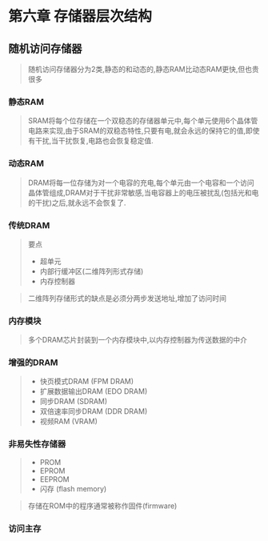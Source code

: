 # 第六章 存储器层次结构

## 随机访问存储器

> 随机访问存储器分为2类,静态的和动态的,静态RAM比动态RAM更快,但也贵很多

### 静态RAM

> SRAM将每个位存储在一个双稳态的存储器单元中,每个单元使用6个晶体管电路来实现,由于SRAM的双稳态特性,只要有电,就会永远的保持它的值,即使有干扰,当干扰恢复,电路也会恢复稳定值.

### 动态RAM

> DRAM将每一位存储为对一个电容的充电,每个单元由一个电容和一个访问晶体管组成,DRAM对于干扰非常敏感,当电容器上的电压被扰乱(包括光和电的干扰)之后,就永远不会恢复了.

### 传统DRAM 

> 要点
> * 超单元
> * 内部行缓冲区(二维阵列形式存储)
> * 内存控制器

> 二维阵列存储形式的缺点是必须分两步发送地址,增加了访问时间

### 内存模块

> 多个DRAM芯片封装到一个内存模块中,以内存控制器为传送数据的中介

### 增强的DRAM

> * 快页模式DRAM (FPM DRAM)
> * 扩展数据输出DRAM (EDO DRAM)
> * 同步DRAM (SDRAM)
> * 双倍速率同步DRAM (DDR DRAM)
> * 视频RAM (VRAM)

### 非易失性存储器

> * PROM
> * EPROM
> * EEPROM
> * 闪存 (flash memory)

> 存储在ROM中的程序通常被称作固件(firmware)

### 访问主存


